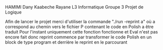 HAMIMI Dany
Kaabeche Rayane
L3 Informatique Groupe 3
Projet de Logique

Afin de lancer le projet merci d'utiliser la commande "./run -reprint a" où a correspond au chemin vers le fichier P contenant le code en Polish a être traduit
Pour l'instant uniquement cette fonction fonctionne et Eval n'est pas encore fait donc reprint commence par transformer le code Polish en un block de type program
et derrière le reprint en le parcourant